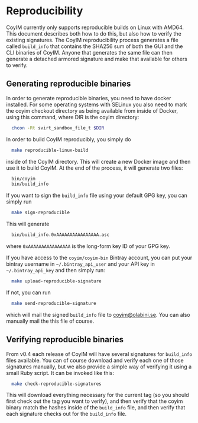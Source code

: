 # Reproducibility

CoyIM currently only supports reproducible builds on Linux with AMD64. This document describes both how to do this, but also how to verify the existing signatures. The CoyIM reproducibility process generates a file called `build_info` that contains the SHA256 sum of both the GUI and the CLI binaries of CoyIM. Anyone that generates the same file can then generate a detached armored signature and make that available for others to verify.

## Generating reproducible binaries

In order to generate reproducible binaries, you need to have docker installed. For some operating systems with SELinux you also need to mark the coyim checkout directory as being available from inside of Docker, using this command, where DIR is the coyim directory:

```sh
  chcon -Rt svirt_sandbox_file_t $DIR
```

In order to build CoyIM reproducibly, you simply do

```sh
  make reproducible-linux-build
```

inside of the CoyIM directory. This will create a new Docker image and then use it to build CoyIM. At the end of the process, it will generate two files:

```sh
  bin/coyim
  bin/build_info
```

If you want to sign the `build_info` file using your default GPG key, you can simply run

```sh
  make sign-reproducible
```

This will generate

```sh
  bin/build_info.0xAAAAAAAAAAAAAAAA.asc
```

where `0xAAAAAAAAAAAAAAAA` is the long-form key ID of your GPG key.

If you have access to the `coyim/coyim-bin` Bintray account, you can put your bintray username in `~/.bintray_api_user` and your API key in `~/.bintray_api_key` and then simply run:

```sh
  make upload-reproducible-signature
```

If not, you can run

```sh
  make send-reproducible-signature
```

which will mail the signed `build_info` file to [coyim@olabini.se](mailto:coyim@olabini.se). You can also manually mail the this file of course.


## Verifying reproducible binaries

From v0.4 each release of CoyIM will have several signatures for `build_info` files available. You can of course download and verify each one of those signatures manually, but we also provide a simple way of verifying it using a small Ruby script. It can be invoked like this:

```sh
  make check-reproducible-signatures
```

This will download everything necessary for the current tag (so you should first check out the tag you want to verify), and then verify that the coyim binary match the hashes inside of the `build_info` file, and then verify that each signature checks out for the `build_info` file.
